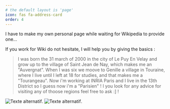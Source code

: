```yaml
---
# the default layout is 'page'
icon: fas fa-address-card
order: 4
---
```



 I have to make my own personal page while waiting for Wikipedia to provide one...

 If you work for Wiki do not hesitate, I will help you by giving the basics :

> I was born the 31 march of 2000 in the city of Le Puy En Velay  and grow up to the village of Saint Jean de Nay, which makes me an "Auvergnat". When I was six we moove to Genille a village in Touraine, where I live until I left at 18 for studies, and that makes me a "Tourangeau". Now i'm working at INRIA Paris and I live in the 13th District so I guess now i'm a "Parisien" ! I you look for any advice for visiting any of thoose regions feel free to ask :] !

![Texte alternatif](https://i-de.unimedias.fr/2023/12/07/dt174lepuy-en-velaycoverlo-6571e2bfe234b.jpg?auto=format,compress&cs=tinysrgb&w=1200 "Le Puy En Velay").
![Texte alternatif](https://www.loches-valdeloire.com/wp-content/uploads/2024/03/redim-loches-au-printemps-massimo-ripani-2033-12-31-high-900x530.jpg "Loches").
